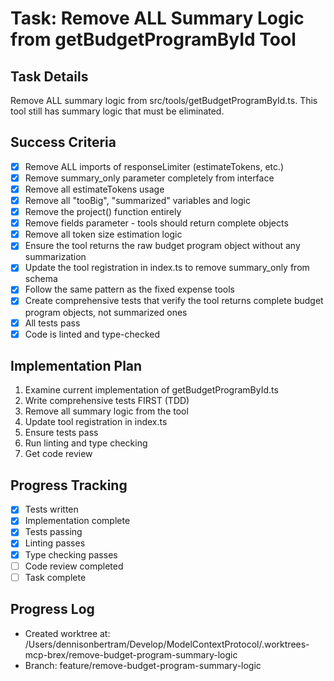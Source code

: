 # Task: Remove ALL Summary Logic from getBudgetProgramById Tool

## Task Details
Remove ALL summary logic from src/tools/getBudgetProgramById.ts. This tool still has summary logic that must be eliminated.

## Success Criteria
- [x] Remove ALL imports of responseLimiter (estimateTokens, etc.)
- [x] Remove summary_only parameter completely from interface  
- [x] Remove all estimateTokens usage
- [x] Remove all "tooBig", "summarized" variables and logic
- [x] Remove the project() function entirely
- [x] Remove fields parameter - tools should return complete objects
- [x] Remove all token size estimation logic
- [x] Ensure the tool returns the raw budget program object without any summarization
- [x] Update the tool registration in index.ts to remove summary_only from schema
- [x] Follow the same pattern as the fixed expense tools
- [x] Create comprehensive tests that verify the tool returns complete budget program objects, not summarized ones
- [x] All tests pass
- [x] Code is linted and type-checked

## Implementation Plan
1. Examine current implementation of getBudgetProgramById.ts
2. Write comprehensive tests FIRST (TDD)
3. Remove all summary logic from the tool
4. Update tool registration in index.ts
5. Ensure tests pass
6. Run linting and type checking
7. Get code review

## Progress Tracking
- [x] Tests written
- [x] Implementation complete
- [x] Tests passing
- [x] Linting passes
- [x] Type checking passes
- [ ] Code review completed
- [ ] Task complete

## Progress Log
- Created worktree at: /Users/dennisonbertram/Develop/ModelContextProtocol/.worktrees-mcp-brex/remove-budget-program-summary-logic
- Branch: feature/remove-budget-program-summary-logic